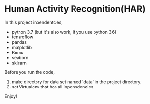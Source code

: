 # Human Activity Recognition(HAR)
In this project inpendentcies,
- python 3.7 (but it's also work, if you use python 3.6)
- tensroflow
- pandas
- matplotlib
- Keras
- seaborn
- sklearn

Before you run the code,
1. make directory for data set named 'data' in the project directory.
2. set Virtualenv that has all inpenndencies.

Enjoy!
